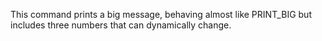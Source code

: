 This command prints a big message, behaving almost like PRINT_BIG but includes three numbers that can dynamically change.
